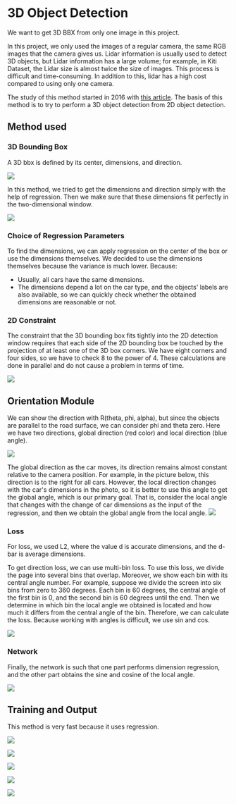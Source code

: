 # **3D Object Detection**

We want to get 3D BBX from only one image in this project.

In this project, we only used the images of a regular camera, the same RGB images that the camera gives us.
Lidar information is usually used to detect 3D objects, but Lidar information has a large volume; for example, in Kiti Dataset, the Lidar size is almost twice the size of images. This process is difficult and time-consuming. In addition to this, lidar has a high cost compared to using only one camera.


The study of this method started in 2016 with [this article](https://ieeexplore.ieee.org/abstract/document/7780605). The basis of this method is to try to perform a 3D object detection from 2D object detection.

## **Method used**

### **3D Bounding Box**

A 3D bbx is defined by its center, dimensions, and direction.

![](https://github.com/Fateme-Azizabadi/3D-Object-Detection/blob/main/Images/3D.Bounding.Box%20.png)


In this method, we tried to get the dimensions and direction simply with the help of regression. Then we make sure that these dimensions fit perfectly in the two-dimensional window.

![](https://github.com/Fateme-Azizabadi/3D-Object-Detection/blob/main/Images/2D.Constraint%20.png)

### **Choice of Regression Parameters**

To find the dimensions, we can apply regression on the center of the box or use the dimensions themselves.
We decided to use the dimensions themselves because the variance is much lower. Because: 
* Usually, all cars have the same dimensions. 
* The dimensions depend a lot on the car type, and the objects' labels are also available, so we can quickly check whether the obtained dimensions are reasonable or not.

### **2D Constraint** 

The constraint that the 3D bounding box fits tightly into the 2D detection window requires that each side of the 2D bounding box be touched by the projection of at least one of the 3D box corners.
 We have eight corners and four sides, so we have to check 8 to the power of 4. These calculations are done in parallel and do not cause a problem in terms of time.

![](https://github.com/Fateme-Azizabadi/3D-Object-Detection/blob/main/Images/2D.Constraint%20.png)

## **Orientation  Module** 

We can show the direction with R(theta, phi, alpha), but since the objects are parallel to the road surface, we can consider phi and theta zero.
Here we have two directions, global direction (red color) and local direction (blue angle).

![](https://github.com/Fateme-Azizabadi/3D-Object-Detection/blob/main/Images/Orientation.Module.png)

The global direction as the car moves, its direction remains almost constant relative to the camera position.
For example, in the picture below, this direction is to the right for all cars. However, the local direction changes with the car's dimensions in the photo, so it is better to use this angle to get the global angle, which is our primary goal. That is, consider the local angle that changes with the change of car dimensions as the input of the regression, and then we obtain the global angle from the local angle.
![](https://github.com/Fateme-Azizabadi/3D-Object-Detection/blob/main/Images/Orientation..Module.png)

### **Loss**
For loss, we used L2, where the value d is accurate dimensions, and the d-bar is average dimensions.

To get direction loss, we can use multi-bin loss. To use this loss, we divide the page into several bins that overlap. Moreover, we show each bin with its central angle number. For example, suppose we divide the screen into six bins from zero to 360 degrees. Each bin is 60 degrees, the central angle of the first bin is 0, and the second bin is 60 degrees until the end. Then we determine in which bin the local angle we obtained is located and how much it differs from the central angle of the bin. Therefore, we can calculate the loss. Because working with angles is difficult, we use sin and cos.

![](https://github.com/Fateme-Azizabadi/3D-Object-Detection/blob/main/Images/Loss.Function.png)

### **Network**
Finally, the network is such that one part performs dimension regression, and the other part obtains the sine and cosine of the local angle.

![](https://github.com/Fateme-Azizabadi/3D-Object-Detection/blob/main/Images/Network.png)

## **Training and Output**
This method is very fast because it uses regression.

![](https://github.com/Fateme-Azizabadi/3D-Object-Detection/blob/main/Images/Train.model.png)


![](https://github.com/Fateme-Azizabadi/3D-Object-Detection/blob/main/Images/Output1.png)

![](https://github.com/Fateme-Azizabadi/3D-Object-Detection/blob/main/Images/Output2.png)

![](https://github.com/Fateme-Azizabadi/3D-Object-Detection/blob/main/Images/Output3.png)

![](https://github.com/Fateme-Azizabadi/3D-Object-Detection/blob/main/Images/Output4.png)
 

 
 
